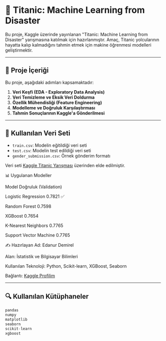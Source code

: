 # 🚢 Titanic: Machine Learning from Disaster

Bu proje, Kaggle üzerinde yayınlanan "Titanic: Machine Learning from Disaster" yarışmasına katılmak için hazırlanmıştır. Amaç, Titanic yolcularının hayatta kalıp kalmadığını tahmin etmek için makine öğrenmesi modelleri geliştirmektir.

---

## 📌 Proje İçeriği

Bu proje, aşağıdaki adımları kapsamaktadır:

1. **Veri Keşfi (EDA - Exploratory Data Analysis)**
2. **Veri Temizleme ve Eksik Veri Doldurma**
3. **Özellik Mühendisliği (Feature Engineering)**
4. **Modelleme ve Doğruluk Karşılaştırması**
5. **Tahmin Sonuçlarının Kaggle'a Gönderilmesi**

---

## 🧪 Kullanılan Veri Seti

- `train.csv`: Modelin eğitildiği veri seti
- `test.csv`: Modelin test edildiği veri seti
- `gender_submission.csv`: Örnek gönderim formatı

Veri seti [Kaggle Titanic Yarışması](https://www.kaggle.com/competitions/titanic) üzerinden elde edilmiştir.

📊 Uygulanan Modeller

Model	Doğruluk (Validation)

Logistic Regression	0.7821 ✅

Random Forest	0.7598

XGBoost	0.7654

K-Nearest Neighbors	0.7765

Support Vector Machine	0.7765



✍️ Hazırlayan
Ad: Edanur Demirel

Alan: İstatistik ve Bilgisayar Bilimleri

Kullanılan Teknoloji: Python, Scikit-learn, XGBoost, Seaborn

Bağlantı: [Kaggle Profilim ](https://www.kaggle.com/edanurdemirel)


---

## 🔍 Kullanılan Kütüphaneler

```python
pandas
numpy
matplotlib
seaborn
scikit-learn
xgboost

